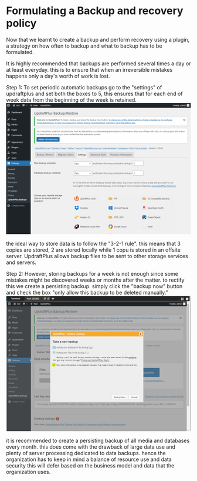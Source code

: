 # Formulating a Backup and recovery policy

Now that we learnt to create a backup and perform recovery using a plugin, a strategy on how often to backup and what to backup has to be formulated.

It is highly recommended that backups are performed several times a day or at least everyday. this is to ensure that when an irreversible mistakes happens only a day's worth of work is lost.

Step 1: To set periodic automatic backups go to the "settings" of updraftplus and set both the boxes to 5, this ensures that for each end of week data from the beginning of the week is retained.
![udp-step-9](./assets/udp-step-9.PNG)

the ideal way to store data is to follow the "3-2-1 rule". this means that 3 copies are stored, 2 are stored locally while 1 copu is stored in an offsite server. UpdraftPlus allows backup files to be sent to other storage services and servers.

Step 2: However, storing backups for a week is not enough since some mistakes might be discovered weeks or months after the matter. to rectify this we create a persisting backup. simply click the "backup now" button and check the box "only allow this backup to be deleted manually."
![udp-step-10](./assets/udp-step-10.PNG)

it is recommended to create a persisting backup of all media and databases every month. this does come with the drawback of large data use and plenty of server processing dedicated to data backups. hence the organization has to keep in mind a balance of resource use and data security this will defer based on the business model and data that the organization uses.
